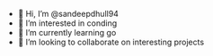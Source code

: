 - 👋 Hi, I’m @sandeepdhull94
- 👀 I’m interested in conding
- 🌱 I’m currently learning go
- 💞️ I’m looking to collaborate on interesting projects

<!---
sandeepdhull94/sandeepdhull94 is a ✨ special ✨ repository because its `README.md` (this file) appears on your GitHub profile.
You can click the Preview link to take a look at your changes.
--->
